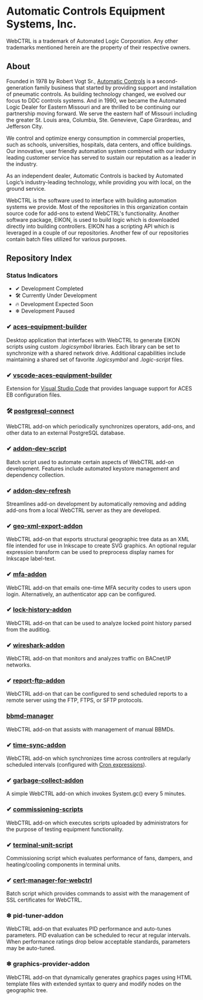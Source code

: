 # Automatic Controls Equipment Systems, Inc.

WebCTRL is a trademark of Automated Logic Corporation.  Any other trademarks mentioned herein are the property of their respective owners.

## About

Founded in 1978 by Robert Vogt Sr., [Automatic Controls](https://automaticcontrols.net/) is a second-generation family business that started by providing support and installation of pneumatic controls. As building technology changed, we evolved our focus to DDC controls systems. And in 1990, we became the Automated Logic Dealer for Eastern Missouri and are thrilled to be continuing our partnership moving forward. We serve the eastern half of Missouri including the greater St. Louis area, Columbia, Ste. Genevieve, Cape Girardeau, and Jefferson City.

We control and optimize energy consumption in commercial properties, such as schools, universities, hospitals, data centers, and office buildings. Our innovative, user friendly automation system combined with our industry leading customer service has served to sustain our reputation as a leader in the industry.

As an independent dealer, Automatic Controls is backed by Automated Logic’s industry-leading technology, while providing you with local, on the ground service.

WebCTRL is the software used to interface with building automation systems we provide. Most of the repositories in this organization contain source code for add-ons to extend WebCTRL's functionality. Another software package, EIKON, is used to build logic which is downloaded directly into building controllers. EIKON has a scripting API which is leveraged in a couple of our repositories. Another few of our repositories contain batch files utilized for various purposes.

## Repository Index

### Status Indicators

- ✔ Development Completed
- 🛠 Currently Under Development
- 🔥 Development Expected Soon
- ❄ Development Paused

### ✔ [aces-equipment-builder](https://github.com/automatic-controls/aces-equipment-builder)
Desktop application that interfaces with WebCTRL to generate EIKON scripts using custom *.logicsymbol* libraries. Each library can be set to synchronize with a shared network drive. Additional capabilities include maintaining a shared set of favorite *.logicsymbol* and *.logic-script* files.

### ✔ [vscode-aces-equipment-builder](https://github.com/automatic-controls/vscode-aces-equipment-builder)
Extension for [Visual Studio Code](https://code.visualstudio.com/) that provides language support for ACES EB configuration files.

### 🛠 [postgresql-connect](https://github.com/automatic-controls/postgresql-connect)
WebCTRL add-on which periodically synchronizes operators, add-ons, and other data to an external PostgreSQL database.

### ✔ [addon-dev-script](https://github.com/automatic-controls/addon-dev-script)
Batch script used to automate certain aspects of WebCTRL add-on development. Features include automated keystore management and dependency collection.

### ✔ [addon-dev-refresh](https://github.com/automatic-controls/addon-dev-refresh)
Streamlines add-on development by automatically removing and adding add-ons from a local WebCTRL server as they are developed.

### ✔ [geo-xml-export-addon](https://github.com/automatic-controls/geo-xml-export-addon)
WebCTRL add-on that exports structural geographic tree data as an XML file intended for use in Inkscape to create SVG graphics. An optional regular expression transform can be used to preprocess display names for Inkscape label-text.

### ✔ [mfa-addon](https://github.com/automatic-controls/mfa-addon)
WebCTRL add-on that emails one-time MFA security codes to users upon login. Alternatively, an authenticator app can be configured.

### ✔ [lock-history-addon](https://github.com/automatic-controls/lock-history-addon)
WebCTRL add-on that can be used to analyze locked point history parsed from the auditlog.

### ✔ [wireshark-addon](https://github.com/automatic-controls/wireshark-addon/)
WebCTRL add-on that monitors and analyzes traffic on BACnet/IP networks.

### ✔ [report-ftp-addon](https://github.com/automatic-controls/report-ftp-addon)
WebCTRL add-on that can be configured to send scheduled reports to a remote server using the FTP, FTPS, or SFTP protocols.

###  [bbmd-manager](https://github.com/automatic-controls/bbmd-manager)
WebCTRL add-on that assists with management of manual BBMDs.

### ✔ [time-sync-addon](https://github.com/automatic-controls/time-sync-addon)
WebCTRL add-on which synchronizes time across controllers at regularly scheduled intervals (configured with [Cron expressions](https://docs.spring.io/spring-framework/docs/current/javadoc-api/org/springframework/scheduling/support/CronExpression.html#parse-java.lang.String-)).

### ✔ [garbage-collect-addon](https://github.com/automatic-controls/garbage-collect-addon)
A simple WebCTRL add-on which invokes System.gc() every 5 minutes.

### ✔ [commissioning-scripts](https://github.com/automatic-controls/commissioning-scripts)
WebCTRL add-on which executes scripts uploaded by administrators for the purpose of testing equipment functionality.

### ✔ [terminal-unit-script](https://github.com/automatic-controls/terminal-unit-script)
Commissioning script which evaluates performance of fans, dampers, and heating/cooling components in terminal units.

### ✔ [cert-manager-for-webctrl](https://github.com/automatic-controls/cert-manager-for-webctrl)
Batch script which provides commands to assist with the management of SSL certificates for WebCTRL.

### ❄ pid-tuner-addon
WebCTRL add-on that evaluates PID performance and auto-tunes parameters. PID evaluation can be scheduled to recur at regular intervals. When performance ratings drop below acceptable standards, parameters may be auto-tuned.

### ❄ graphics-provider-addon
WebCTRL add-on that dynamically generates graphics pages using HTML template files with extended syntax to query and modify nodes on the geographic tree.
